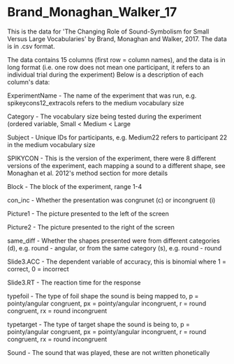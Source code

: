 # Brand_Monaghan_Walker_17

This is the data for 'The Changing Role of Sound-Symbolism for Small Versus Large Vocabularies' by Brand, Monaghan and Walker, 2017.
The data is in .csv format.

The data contains 15 columns (first row = column names), and the data is in long format (i.e. one row does not mean one participant, it refers to an individual trial during the experiment)
Below is a description of each column's data:

ExperimentName - The name of the experiment that was run, e.g. spikeycons12_extracols refers to the medium vocabulary size

Category - The vocabulary size being tested during the experiment (ordered variable, Small < Medium < Large

Subject - Unique IDs for participants, e.g. Medium22 refers to participant 22 in the medium vocabulary size

SPIKYCON - This is the version of the experiment, there were 8 different versions of the experiment, each mapping a sound to a different shape, see Monaghan et al. 2012's method section for more details

Block - The block of the experiment, range 1-4

con_inc - Whether the presentation was congrunet (c) or incongruent (i)

Picture1 - The picture presented to the left of the screen

Picture2 - The picture presented to the right of the screen

same_diff - Whether the shapes presented were from different categories (d), e.g. round - angular, or from the same category (s), e.g. round - round

Slide3.ACC - The dependent variable of accuracy, this is binomial where 1 = correct, 0 = incorrect

Slide3.RT - The reaction time for the response

typefoil - The type of foil shape the sound is being mapped to, p = pointy/angular congruent, px = pointy/angular incongruent, r = round congruent, rx = round incongruent

typetarget  - The type of target shape the sound is being to, p = pointy/angular congruent, px = pointy/angular incongruent, r = round congruent, rx = round incongruent

Sound - The sound that was played, these are not written phonetically

